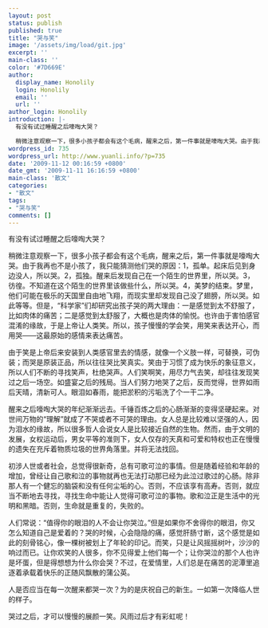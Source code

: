 ```yaml
---
layout: post
status: publish
published: true
title: "哭与笑"
image: '/assets/img/load/git.jpg'
excerpt: ''
main-class: ''
color: '#7D669E'
author:
  display_name: Honolily
  login: Honolily
  email: ''
  url: ''
author_login: Honolily
introduction: |-
  有没有试过睡醒之后嚎啕大哭？

  稍微注意观察一下，很多小孩子都会有这个毛病，醒来之后，第一件事就是嚎啕大哭。由于我再也不是小孩了，我只能猜测他们哭的原因：
wordpress_id: 735
wordpress_url: http://www.yuanli.info/?p=735
date: '2009-11-12 00:16:59 +0800'
date_gmt: '2009-11-11 16:16:59 +0800'
main-class: '散文'
categories:
- "散文"
tags:
- "哭与笑"
comments: []
---
```

有没有试过睡醒之后嚎啕大哭？

稍微注意观察一下，很多小孩子都会有这个毛病，醒来之后，第一件事就是嚎啕大哭。由于我再也不是小孩了，我只能猜测他们哭的原因：1，孤单。起床后见到身边没人，所以哭。2，孤独。醒来后发现自己在一个陌生的世界里，所以哭。3，彷徨。不知道在这个陌生的世界里该做些什么，所以哭。4，美梦的结束。梦里，他们可能在极乐的天国里自由地飞翔，而现实里却发现自己没了翅膀，所以哭。如此等等。但是，&ldquo;科学家&rdquo;们却研究出孩子哭的两大理由：一是感觉到太不舒服了，比如肉体的痛苦；二是感觉到太舒服了，大概也是肉体的愉悦。也许由于害怕感官混淆的缘故，于是上帝让人类笑。所以，孩子慢慢的学会笑，用笑来表达开心，而用哭&mdash;&mdash;这最原始的感情来表达痛苦。

由于笑是上帝后来安装到人类感官里去的情感，就像一个义肢一样，可替换，可伪装；而哭是原装正品，所以往往哭比笑真实。笑由于习惯了成为快乐的象征意义，所以人们不断的寻找笑声，杜绝哭声。人们笑啊笑，用尽力气去笑，却往往发现笑过之后一场空。如盛宴之后的残局。当人们努力地哭了之后，反而觉得，世界如雨后天晴，清新可人。眼泪如春雨，能把淤积的污垢洗了个一干二净。

醒来之后嚎啕大哭的年纪渐渐远去。千锤百炼之后的心肠渐渐的变得坚硬起来。对世间万物的&ldquo;理解&rdquo;就成了不哭或者不可哭的理由。女人总是比较难以坚强的人，因为泪水的缘故，所以很多哲人会说女人是比较接近自然的生物。然而，由于文明的发展，女权运动后，男女平等的准则下，女人仅存的天真和可爱和特权也正在慢慢的遗失在充斥着物质垃圾的世界角落里。并将无法找回。

初涉人世或者社会，总觉得很新奇，总有可歌可泣的事情。但是随着经验和年龄的增加，曾经让自己歌和泣的事物就再也无法打动那已经为此泣过歌过的心肠。除非那人有一个健忘的脑袋和没有任何尘垢的心。否则，不应该享有高寿。否则，就应当不断地去寻找，寻找生命中能让人觉得可歌可泣的事物。歌和泣正是生活中的光明和黑暗。否则，生命就是重复的，失败的。

人们常说：&ldquo;值得你的眼泪的人不会让你哭泣。&rdquo;但是如果你不舍得你的眼泪，你又怎么知道自己是爱着的？哭的时候，心会隐隐的痛，感觉肝肠寸断，这个感觉是如此的刻骨铭心，像一棵树被划上了年轮的印记。而笑，只是让风摇摇树叶，沙沙的响过而已。让你欢笑的人很多，你不见得爱上他们每一个；让你哭泣的那个人也许是坏蛋，但是得想想为什么你会哭？不过，在爱情里，人们总是在痛苦的泥潭里追逐着承载着快乐的正随风飘散的蒲公英。

人是否应当在每一次醒来都哭一次？为的是庆祝自己的新生。一如第一次降临人世的样子。

哭过之后，才可以慢慢的展颜一笑。风雨过后才有彩虹呢！

